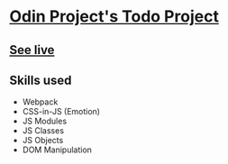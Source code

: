 # [Odin Project's Todo Project](https://www.theodinproject.com/lessons/node-path-javascript-todo-list)
## [See live](https://lippiece.github.io/odin-todo/)
## Skills used
- Webpack
- CSS-in-JS (Emotion)
- JS Modules
- JS Classes
- JS Objects
- DOM Manipulation
